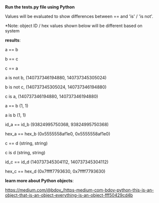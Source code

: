**Run the tests.py file using Python**

Values will be evaluated to show differences between == and 'is' / 'is not'.

*Note: object ID / hex values shown below will be different based on system


**results**:

a == b

b == c

c == a

a is not b, (140737346194880, 140737345305024)

b is not c, (140737345305024, 140737346194880)

c is a, (140737346194880, 140737346194880)


a == b (1, 1)

a is b (1, 1)

id_a == id_b (93824995750368, 93824995750368)

hex_a == hex_b (0x5555558af1e0, 0x5555558af1e0)

c == d (string, string)

c is d (string, string)

id_c == id_d (140737345304112, 140737345304112)

hex_c == hex_d (0x7ffff7793630, 0x7ffff7793630)



**learn more about Python objects**:

https://medium.com/@bdov_/https-medium-com-bdov-python-this-is-an-object-that-is-an-object-everything-is-an-object-fff50429cd4b
